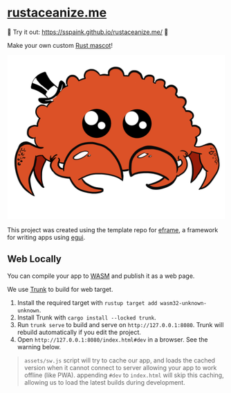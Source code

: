 # [rustaceanize.me](https://sspaink.github.io/rustaceanize.me/)

:crab: Try it out: <https://sspaink.github.io/rustaceanize.me/> :crab:

Make your own custom [Rust mascot](https://rustacean.net/)!

![logo](pregen_crabs/orange_happy_top.png)

This project was created using the template repo for [eframe](https://github.com/emilk/egui/tree/master/crates/eframe), a framework for writing apps using [egui](https://github.com/emilk/egui/).

## Web Locally

You can compile your app to [WASM](https://en.wikipedia.org/wiki/WebAssembly) and publish it as a web page.

We use [Trunk](https://trunkrs.dev/) to build for web target.

1. Install the required target with `rustup target add wasm32-unknown-unknown`.
2. Install Trunk with `cargo install --locked trunk`.
3. Run `trunk serve` to build and serve on `http://127.0.0.1:8080`. Trunk will rebuild automatically if you edit the project.
4. Open `http://127.0.0.1:8080/index.html#dev` in a browser. See the warning below.

> `assets/sw.js` script will try to cache our app, and loads the cached version when it cannot connect to server allowing your app to work offline (like PWA).
> appending `#dev` to `index.html` will skip this caching, allowing us to load the latest builds during development.
